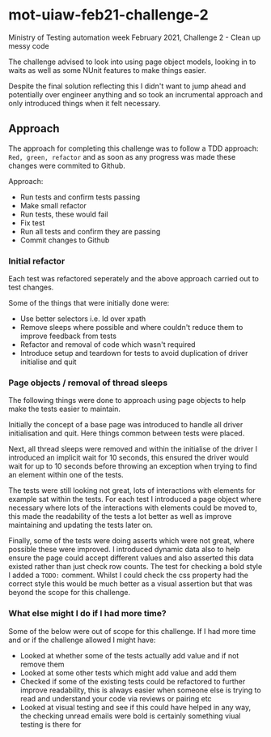 # mot-uiaw-feb21-challenge-2
Ministry of Testing automation week February 2021, Challenge 2 - Clean up messy code

The challenge advised to look into using page object models, looking in to waits as well as some NUnit features to make things easier.

Despite the final solution reflecting this I didn't want to jump ahead and potentially over engineer anything and so took an incrumental approach and
only introduced things when it felt necessary.

## Approach
The approach for completing this challenge was to follow a TDD approach:
`Red, green, refactor` and as soon as any progress was made these changes were commited to Github.

Approach:

* Run tests and confirm tests passing
* Make small refactor
* Run tests, these would fail
* Fix test
* Run all tests and confirm they are passing
* Commit changes to Github


### Initial refactor
Each test was refactored seperately and the above approach carried out to test changes.

Some of the things that were initially done were:

* Use better selectors i.e. Id over xpath
* Remove sleeps where possible and where couldn't reduce them to improve feedback from tests
* Refactor and removal of code which wasn't required
* Introduce setup and teardown for tests to avoid duplication of driver initialise and quit

### Page objects / removal of thread sleeps
The following things were done to approach using page objects to help make the tests easier to maintain.

Initially the concept of a base page was introduced to handle all driver initialisation and quit. Here things common between tests were placed.

Next, all thread sleeps were removed and within the initialise of the driver I introduced an implicit wait for 10 seconds, this ensured the driver would wait for up
to 10 seconds before throwing an exception when trying to find an element within one of the tests.

The tests were still looking not great, lots of interactions with elements for example sat within the tests. For each test I introduced a page object where necessary
where lots of the interactions with elements could be moved to, this made the readability of the tests a lot better as well as improve maintaining and updating the tests later on.

Finally, some of the tests were doing asserts which were not great, where possible these were improved. I introduced dynamic data also to help ensure the page could accept different values and
also asserted this data existed rather than just check row counts. The test for checking a bold style I added a `TODO:` comment. Whilst I could check the css property had the correct style this
would be much better as a visual assertion but that was beyond the scope for this challenge.


### What else might I do if I had more time?
Some of the below were out of scope for this challenge. If I had more time and or if the challenge allowed I might have:
* Looked at whether some of the tests actually add value and if not remove them
* Looked at some other tests which might add value and add them
* Checked if some of the existing tests could be refactored to further improve readability, this is always easier when someone else is trying to read and understand your code via reviews or pairing etc
* Looked at visual testing and see if this could have helped in any way, the checking unread emails were bold is certainly something viual testing is there for
